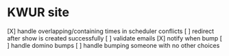 # KWUR site


[X] handle overlapping/containing times in scheduler conflicts
[ ] redirect after show is created successfully
[ ] validate emails
[X] notify when bump
[ ] handle domino bumps 
[ ] handle bumping someone with no other choices


